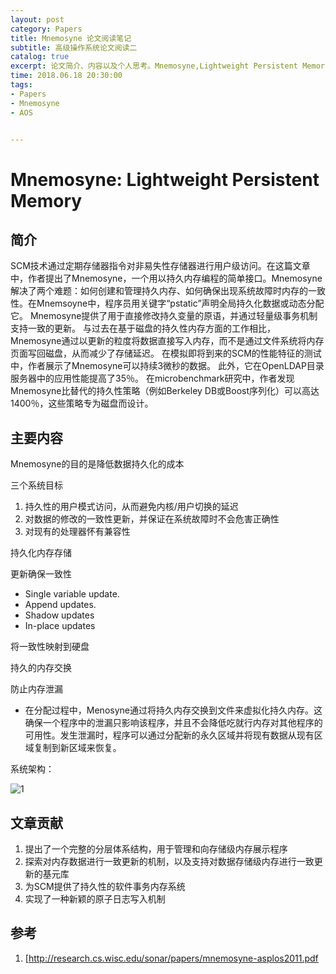 ```yaml
---
layout: post
category: Papers
title: Mnemosyne 论文阅读笔记
subtitle: 高级操作系统论文阅读二
catalog: true
excerpt: 论文简介、内容以及个人思考。Mnemosyne,Lightweight Persistent Memory
time: 2018.06.18 20:30:00
tags:
- Papers
- Mnemosyne
- AOS


---
```




# Mnemosyne: Lightweight Persistent Memory

## 简介

 SCM技术通过定期存储器指令对非易失性存储器进行用户级访问。在这篇文章中，作者提出了Mnemosyne，一个用以持久内存编程的简单接口。Mnemosyne解决了两个难题：如何创建和管理持久内存、如何确保出现系统故障时内存的一致性。在Mnemsoyne中，程序员用关键字“pstatic”声明全局持久化数据或动态分配它。 Mnemosyne提供了用于直接修改持久变量的原语，并通过轻量级事务机制支持一致的更新。 与过去在基于磁盘的持久性内存方面的工作相比，Mnemosyne通过以更新的粒度将数据直接写入内存，而不是通过文件系统将内存页面写回磁盘，从而减少了存储延迟。 在模拟即将到来的SCM的性能特征的测试中，作者展示了Mnemosyne可以持续3微秒的数据。 此外，它在OpenLDAP目录服务器中的应用性能提高了35％。 在microbenchmark研究中，作者发现Mnemosyne比替代的持久性策略（例如Berkeley DB或Boost序列化）可以高达1400％，这些策略专为磁盘而设计。

## 主要内容

 Mnemosyne的目的是降低数据持久化的成本

 三个系统目标

1. 持久性的用户模式访问，从而避免内核/用户切换的延迟
2. 对数据的修改的一致性更新，并保证在系统故障时不会危害正确性
3. 对现有的处理器怀有兼容性

 持久化内存存储

 更新确保一致性

- Single variable update.
- Append updates.
- Shadow updates
- In-place updates

 将一致性映射到硬盘

 持久的内存交换

 防止内存泄漏

- 在分配过程中，Menosyne通过将持久内存交换到文件来虚拟化持久内存。这确保一个程序中的泄漏只影响该程序，并且不会降低吃就行内存对其他程序的可用性。发生泄漏时，程序可以通过分配新的永久区域并将现有数据从现有区域复制到新区域来恢复。

系统架构：

![1](/Users/moxiaoxi/Desktop/AOS_Paper_reading/Mnemosyne/pic/1.png)

## 文章贡献

1. 提出了一个完整的分层体系结构，用于管理和向存储级内存展示程序
2. 探索对内存数据进行一致更新的机制，以及支持对数据存储级内存进行一致更新的基元库
3. 为SCM提供了持久性的软件事务内存系统
4. 实现了一种新颖的原子日志写入机制



## 参考

1. [http://research.cs.wisc.edu/sonar/papers/mnemosyne-asplos2011.pdf